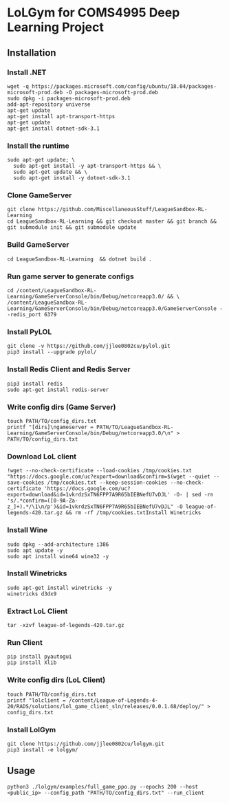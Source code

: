 # LoLGym for COMS4995 Deep Learning Project

## Installation

### Install .NET

```shell
wget -q https://packages.microsoft.com/config/ubuntu/18.04/packages-microsoft-prod.deb -O packages-microsoft-prod.deb
sudo dpkg -i packages-microsoft-prod.deb
add-apt-repository universe
apt-get update
apt-get install apt-transport-https
apt-get update
apt-get install dotnet-sdk-3.1
```

### Install the runtime

```shell
sudo apt-get update; \
  sudo apt-get install -y apt-transport-https && \
  sudo apt-get update && \
  sudo apt-get install -y dotnet-sdk-3.1
```

### Clone GameServer

```shell
git clone https://github.com/MiscellaneousStuff/LeagueSandbox-RL-Learning
cd LeagueSandbox-RL-Learning && git checkout master && git branch && git submodule init && git submodule update
```

### Build GameServer
```shell
cd LeagueSandbox-RL-Learning  && dotnet build .
```

### Run game server to generate configs
```shell
cd /content/LeagueSandbox-RL-Learning/GameServerConsole/bin/Debug/netcoreapp3.0/ && \
/content/LeagueSandbox-RL-Learning/GameServerConsole/bin/Debug/netcoreapp3.0/GameServerConsole --redis_port 6379
```

### Install PyLOL
```shell
git clone -v https://github.com/jjlee0802cu/pylol.git
pip3 install --upgrade pylol/
```

### Install Redis Client and Redis Server
```shell
pip3 install redis
sudo apt-get install redis-server
```

### Write config dirs (Game Server)
```shell
touch PATH/TO/config_dirs.txt
printf "[dirs]\ngameserver = PATH/TO/LeagueSandbox-RL-Learning/GameServerConsole/bin/Debug/netcoreapp3.0/\n" > PATH/TO/config_dirs.txt
```

### Download LoL client
```shell
!wget --no-check-certificate --load-cookies /tmp/cookies.txt "https://docs.google.com/uc?export=download&confirm=$(wget --quiet --save-cookies /tmp/cookies.txt --keep-session-cookies --no-check-certificate 'https://docs.google.com/uc?export=download&id=1vkrdzSxTN6FPP7A9R65bIEBNefU7vDJL' -O- | sed -rn 's/.*confirm=([0-9A-Za-z_]+).*/\1\n/p')&id=1vkrdzSxTN6FPP7A9R65bIEBNefU7vDJL" -O league-of-legends-420.tar.gz && rm -rf /tmp/cookies.txtInstall Winetricks
```

### Install Wine
```shell
sudo dpkg --add-architecture i386
sudo apt update -y
sudo apt install wine64 wine32 -y
```

### Install Winetricks
```shell
sudo apt-get install winetricks -y
winetricks d3dx9
```

### Extract LoL Client
```shell
tar -xzvf league-of-legends-420.tar.gz
```

### Run Client
```shell
pip install pyautogui
pip install Xlib
```

### Write config dirs (LoL Client)
```shell
touch PATH/TO/config_dirs.txt
printf "lolclient = /content/League-of-Legends-4-20/RADS/solutions/lol_game_client_sln/releases/0.0.1.68/deploy/" > config_dirs.txt
```

### Install LolGym
```shell
git clone https://github.com/jjlee0802cu/lolgym.git
pip3 install -e lolgym/
```

## Usage
```shell
python3 ./lolgym/examples/full_game_ppo.py --epochs 200 --host <public_ip> --config_path "PATH/TO/config_dirs.txt" --run_client
```
